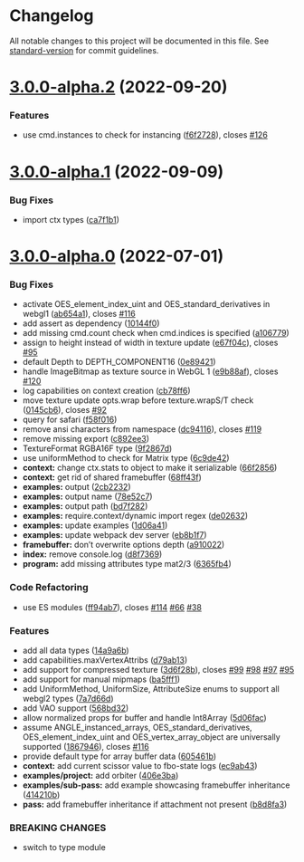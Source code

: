 # Changelog

All notable changes to this project will be documented in this file. See [standard-version](https://github.com/conventional-changelog/standard-version) for commit guidelines.

# [3.0.0-alpha.2](https://github.com/pex-gl/pex-context/compare/v3.0.0-alpha.1...v3.0.0-alpha.2) (2022-09-20)


### Features

* use cmd.instances to check for instancing ([f6f2728](https://github.com/pex-gl/pex-context/commit/f6f27284e78d3383b628eca160d806ad2981ae78)), closes [#126](https://github.com/pex-gl/pex-context/issues/126)



# [3.0.0-alpha.1](https://github.com/pex-gl/pex-context/compare/v3.0.0-alpha.0...v3.0.0-alpha.1) (2022-09-09)


### Bug Fixes

* import ctx types ([ca7f1b1](https://github.com/pex-gl/pex-context/commit/ca7f1b198fc9f20393565e94c9d83eda6d2f1fa9))



# [3.0.0-alpha.0](https://github.com/pex-gl/pex-context/compare/v2.10.3...v3.0.0-alpha.0) (2022-07-01)


### Bug Fixes

* activate OES_element_index_uint and OES_standard_derivatives in webgl1 ([ab654a1](https://github.com/pex-gl/pex-context/commit/ab654a1d811844b61e1aa2535428fcdecf7e39f1)), closes [#116](https://github.com/pex-gl/pex-context/issues/116)
* add assert as dependency ([10144f0](https://github.com/pex-gl/pex-context/commit/10144f0f36dea81ecb71efeae0241390af0f7b41))
* add missing cmd.count check when cmd.indices is specified ([a106779](https://github.com/pex-gl/pex-context/commit/a1067794adc4c622005a5ddef0c828602697216a))
* assign to height instead of width in texture update ([e67f04c](https://github.com/pex-gl/pex-context/commit/e67f04cf504972b5aaf614f966086398d78ffa3e)), closes [#95](https://github.com/pex-gl/pex-context/issues/95)
* default Depth to DEPTH_COMPONENT16 ([0e89421](https://github.com/pex-gl/pex-context/commit/0e89421c537623b3739d66e6b19aec6602cd940a))
* handle ImageBitmap as texture source in WebGL 1 ([e9b88af](https://github.com/pex-gl/pex-context/commit/e9b88af96bc5aca9be5cce1103aa7a45ae73bdfe)), closes [#120](https://github.com/pex-gl/pex-context/issues/120)
* log capabilities on context creation ([cb78ff6](https://github.com/pex-gl/pex-context/commit/cb78ff6d8f5503b176351171bac9e784d2789410))
* move texture update opts.wrap before texture.wrapS/T check ([0145cb6](https://github.com/pex-gl/pex-context/commit/0145cb6ab2d00b729752a53e12ab41aa13c5563e)), closes [#92](https://github.com/pex-gl/pex-context/issues/92)
* query for safari ([f58f016](https://github.com/pex-gl/pex-context/commit/f58f016872be1c9d7b840a1fad452d5a2f6a42cf))
* remove ansi characters from namespace ([dc94116](https://github.com/pex-gl/pex-context/commit/dc941160a0ba5785cb5221f5e55f2a4e37532cd6)), closes [#119](https://github.com/pex-gl/pex-context/issues/119)
* remove missing export ([c892ee3](https://github.com/pex-gl/pex-context/commit/c892ee3a8cc61a293ab89e2239570b86a086d428))
* TextureFormat RGBA16F type ([9f2867d](https://github.com/pex-gl/pex-context/commit/9f2867dc3c1c316e62a3ed3f83a12da58aef63de))
* use uniformMethod to check for Matrix type ([6c9de42](https://github.com/pex-gl/pex-context/commit/6c9de4230c7abb721f23053b2eea265c698ece38))
* **context:** change ctx.stats to object to make it serializable ([66f2856](https://github.com/pex-gl/pex-context/commit/66f285661c18ae8281050383d58fb2900402fbe7))
* **context:** get rid of shared framebuffer ([68ff43f](https://github.com/pex-gl/pex-context/commit/68ff43fe7d6d375c0c12400601edf9fbbf73b130))
* **examples:** output ([2cb2232](https://github.com/pex-gl/pex-context/commit/2cb223263ac060ba0d2ee70d40159f1146636061))
* **examples:** output name ([78e52c7](https://github.com/pex-gl/pex-context/commit/78e52c764d4b5c1f7e1bc761fbd1e4a47046d808))
* **examples:** output path ([bd7f282](https://github.com/pex-gl/pex-context/commit/bd7f282daac2c0db5a9ba180c602ae68b9b1dd5c))
* **examples:** require.context/dynamic import regex ([de02632](https://github.com/pex-gl/pex-context/commit/de026325f0de0958176305108cbc7068048a3a2e))
* **examples:** update examples ([1d06a41](https://github.com/pex-gl/pex-context/commit/1d06a410fb8cd39b34fd13e9c932e21041bd97f3))
* **examples:** update webpack dev server ([eb8b1f7](https://github.com/pex-gl/pex-context/commit/eb8b1f777a6deac3af3a44b4bf0940508477e298))
* **framebuffer:** don’t overwrite options depth ([a910022](https://github.com/pex-gl/pex-context/commit/a91002216a436e57cc645318655e3082acec1930))
* **index:** remove console.log ([d8f7369](https://github.com/pex-gl/pex-context/commit/d8f73695c2c20e7232c83126353e6ab7417a89ce))
* **program:** add missing attributes type mat2/3 ([6365fb4](https://github.com/pex-gl/pex-context/commit/6365fb4c9a66bbd6bad049cd197b9ff509835e59))


### Code Refactoring

* use ES modules ([ff94ab7](https://github.com/pex-gl/pex-context/commit/ff94ab7fbbc56da0f63e7a8e3e520cc00adda3bf)), closes [#114](https://github.com/pex-gl/pex-context/issues/114) [#66](https://github.com/pex-gl/pex-context/issues/66) [#38](https://github.com/pex-gl/pex-context/issues/38)


### Features

* add all data types ([14a9a6b](https://github.com/pex-gl/pex-context/commit/14a9a6bc46f66a0d5302a4345a95ce966d172bc2))
* add capabilities.maxVertexAttribs ([d79ab13](https://github.com/pex-gl/pex-context/commit/d79ab1367979e202a34b76a365cbeab558ad6f49))
* add support for compressed texture ([3d6f28b](https://github.com/pex-gl/pex-context/commit/3d6f28bf9eac43cb17efe4570daf1c93b8145a2a)), closes [#99](https://github.com/pex-gl/pex-context/issues/99) [#98](https://github.com/pex-gl/pex-context/issues/98) [#97](https://github.com/pex-gl/pex-context/issues/97) [#95](https://github.com/pex-gl/pex-context/issues/95)
* add support for manual mipmaps ([ba5fff1](https://github.com/pex-gl/pex-context/commit/ba5fff1918feffbced1250c3f9f6612f3c8178c3))
* add UniformMethod, UniformSize, AttributeSize enums to support all webgl2 types ([7a7d66d](https://github.com/pex-gl/pex-context/commit/7a7d66d03b89ce58b418073cf357430b210ffaa2))
* add VAO support ([568bd32](https://github.com/pex-gl/pex-context/commit/568bd32f7e217dbd655fe4970f9f7e079f4a76f0))
* allow normalized props for buffer and handle Int8Array ([5d06fac](https://github.com/pex-gl/pex-context/commit/5d06fac943e918f40af871f35502382f5dfe1ca4))
* assume ANGLE_instanced_arrays, OES_standard_derivatives, OES_element_index_uint and OES_vertex_array_object are universally supported ([1867946](https://github.com/pex-gl/pex-context/commit/18679466582eb18927ef448d8af33df12abb9b98)), closes [#116](https://github.com/pex-gl/pex-context/issues/116)
* provide default type for array buffer data ([605461b](https://github.com/pex-gl/pex-context/commit/605461b6003ca3d3193cdc2fe608242607c3b177))
* **context:** add current scissor value to fbo-state logs ([ec9ab43](https://github.com/pex-gl/pex-context/commit/ec9ab436642fc53f0133aa8bce3c320c7ea0f786))
* **examples/project:** add orbiter ([406e3ba](https://github.com/pex-gl/pex-context/commit/406e3baf6782e3a76e4da02e4edc7316719417f9))
* **examples/sub-pass:** add example showcasing framebuffer inheritance ([414210b](https://github.com/pex-gl/pex-context/commit/414210bddb63328fd99a708421838fb6432bee14))
* **pass:** add framebuffer inheritance if attachment not present ([b8d8fa3](https://github.com/pex-gl/pex-context/commit/b8d8fa36e464c0af2b36f5287813e551971d3322))


### BREAKING CHANGES

* switch to type module

